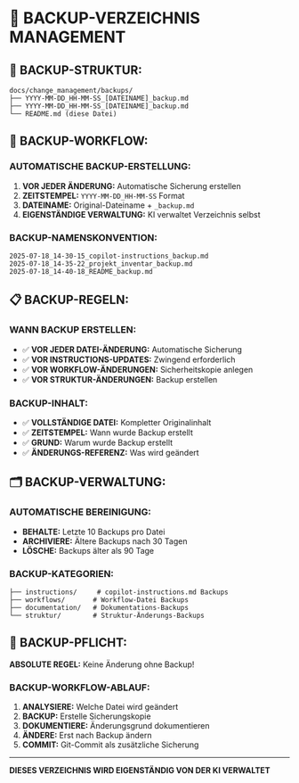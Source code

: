 # 🔐 BACKUP-VERZEICHNIS MANAGEMENT

## 📁 **BACKUP-STRUKTUR:**

```
docs/change_management/backups/
├── YYYY-MM-DD_HH-MM-SS_[DATEINAME]_backup.md
├── YYYY-MM-DD_HH-MM-SS_[DATEINAME]_backup.md
└── README.md (diese Datei)
```

## 🔄 **BACKUP-WORKFLOW:**

### **AUTOMATISCHE BACKUP-ERSTELLUNG:**

1. **VOR JEDER ÄNDERUNG:** Automatische Sicherung erstellen
2. **ZEITSTEMPEL:** `YYYY-MM-DD_HH-MM-SS` Format
3. **DATEINAME:** Original-Dateiname + `_backup.md`
4. **EIGENSTÄNDIGE VERWALTUNG:** KI verwaltet Verzeichnis selbst

### **BACKUP-NAMENSKONVENTION:**

```
2025-07-18_14-30-15_copilot-instructions_backup.md
2025-07-18_14-35-22_projekt_inventar_backup.md
2025-07-18_14-40-18_README_backup.md
```

## 📋 **BACKUP-REGELN:**

### **WANN BACKUP ERSTELLEN:**

- ✅ **VOR JEDER DATEI-ÄNDERUNG:** Automatische Sicherung
- ✅ **VOR INSTRUCTIONS-UPDATES:** Zwingend erforderlich
- ✅ **VOR WORKFLOW-ÄNDERUNGEN:** Sicherheitskopie anlegen
- ✅ **VOR STRUKTUR-ÄNDERUNGEN:** Backup erstellen

### **BACKUP-INHALT:**

- ✅ **VOLLSTÄNDIGE DATEI:** Kompletter Originalinhalt
- ✅ **ZEITSTEMPEL:** Wann wurde Backup erstellt
- ✅ **GRUND:** Warum wurde Backup erstellt
- ✅ **ÄNDERUNGS-REFERENZ:** Was wird geändert

## 🗂️ **BACKUP-VERWALTUNG:**

### **AUTOMATISCHE BEREINIGUNG:**

- **BEHALTE:** Letzte 10 Backups pro Datei
- **ARCHIVIERE:** Ältere Backups nach 30 Tagen
- **LÖSCHE:** Backups älter als 90 Tage

### **BACKUP-KATEGORIEN:**

```
├── instructions/     # copilot-instructions.md Backups
├── workflows/       # Workflow-Datei Backups
├── documentation/   # Dokumentations-Backups
└── struktur/        # Struktur-Änderungs-Backups
```

## 🚨 **BACKUP-PFLICHT:**

**ABSOLUTE REGEL:** Keine Änderung ohne Backup!

### **BACKUP-WORKFLOW-ABLAUF:**

1. **ANALYSIERE:** Welche Datei wird geändert
2. **BACKUP:** Erstelle Sicherungskopie
3. **DOKUMENTIERE:** Änderungsgrund dokumentieren
4. **ÄNDERE:** Erst nach Backup ändern
5. **COMMIT:** Git-Commit als zusätzliche Sicherung

---

**DIESES VERZEICHNIS WIRD EIGENSTÄNDIG VON DER KI VERWALTET**

